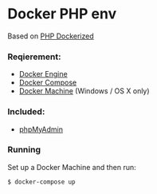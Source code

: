 # Docker PHP env
Based on  [PHP Dockerized](https://github.com/kasperisager/php-dockerized)

### Reqierement:
* [Docker Engine](https://docs.docker.com/installation/)
* [Docker Compose](https://docs.docker.com/compose/)
* [Docker Machine](https://docs.docker.com/machine/) (Windows / OS X only)

### Included:
* [phpMyAdmin](https://github.com/phpmyadmin/phpmyadmin/)

### Running
Set up a Docker Machine and then run:
```
$ docker-compose up
```